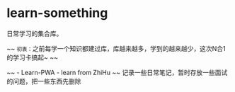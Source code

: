 # learn-something
日常学习的集合库。

~~ `初衷：`之前每学一个知识都建过库，库越来越多，学到的越来越少，这次N合1的学习卡搞起~ ~~

~~ - Learn-PWA - learn from ZhiHu ~~
记录一些日常笔记，暂时存放一些面试的问题，把一些东西先删除